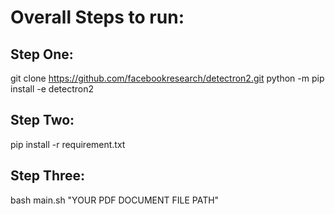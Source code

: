 # Overall Steps to run:

## Step One:

git clone https://github.com/facebookresearch/detectron2.git
python -m pip install -e detectron2

## Step Two:

pip install -r requirement.txt

## Step Three:

bash main.sh "YOUR PDF DOCUMENT FILE PATH"

